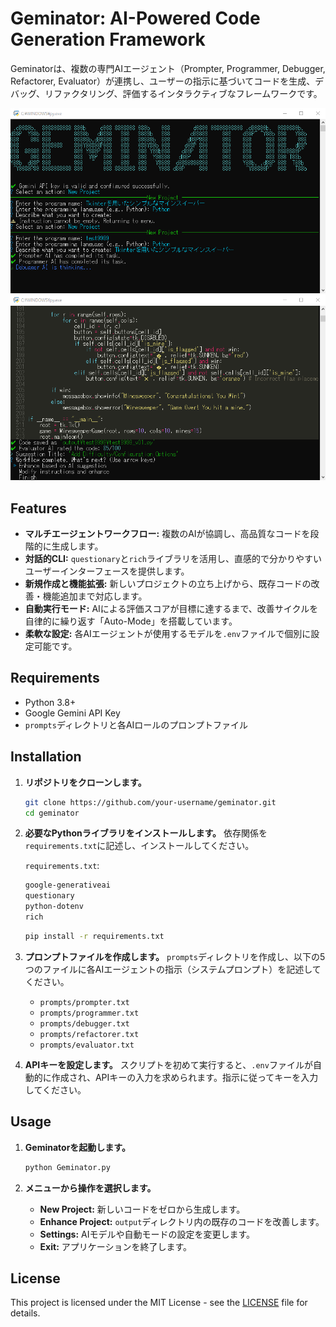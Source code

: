 # Geminator: AI-Powered Code Generation Framework

Geminatorは、複数の専門AIエージェント（Prompter, Programmer, Debugger, Refactorer, Evaluator）が連携し、ユーザーの指示に基づいてコードを生成、デバッグ、リファクタリング、評価するインタラクティブなフレームワークです。

![image](example.png)
![image](example2.png)

## Features

* **マルチエージェントワークフロー:** 複数のAIが協調し、高品質なコードを段階的に生成します。
* **対話的CLI:** `questionary`と`rich`ライブラリを活用し、直感的で分かりやすいユーザーインターフェースを提供します。
* **新規作成と機能拡張:** 新しいプロジェクトの立ち上げから、既存コードの改善・機能追加まで対応します。
* **自動実行モード:** AIによる評価スコアが目標に達するまで、改善サイクルを自律的に繰り返す「Auto-Mode」を搭載しています。
* **柔軟な設定:** 各AIエージェントが使用するモデルを`.env`ファイルで個別に設定可能です。

## Requirements

* Python 3.8+
* Google Gemini API Key
* `prompts`ディレクトリと各AIロールのプロンプトファイル

## Installation

1. **リポジトリをクローンします。**

    ```bash
    git clone https://github.com/your-username/geminator.git
    cd geminator
    ```

2. **必要なPythonライブラリをインストールします。**
    依存関係を`requirements.txt`に記述し、インストールしてください。

    `requirements.txt`:

    ```txt
    google-generativeai
    questionary
    python-dotenv
    rich
    ```

    ```bash
    pip install -r requirements.txt
    ```

3. **プロンプトファイルを作成します。**
    `prompts`ディレクトリを作成し、以下の5つのファイルに各AIエージェントの指示（システムプロンプト）を記述してください。
    * `prompts/prompter.txt`
    * `prompts/programmer.txt`
    * `prompts/debugger.txt`
    * `prompts/refactorer.txt`
    * `prompts/evaluator.txt`

4. **APIキーを設定します。**
    スクリプトを初めて実行すると、`.env`ファイルが自動的に作成され、APIキーの入力を求められます。指示に従ってキーを入力してください。

## Usage

1. **Geminatorを起動します。**

    ```bash
    python Geminator.py
    ```

2. **メニューから操作を選択します。**
    * **New Project:** 新しいコードをゼロから生成します。
    * **Enhance Project:** `output`ディレクトリ内の既存のコードを改善します。
    * **Settings:** AIモデルや自動モードの設定を変更します。
    * **Exit:** アプリケーションを終了します。

## License

This project is licensed under the MIT License - see the [LICENSE](LICENSE) file for details.